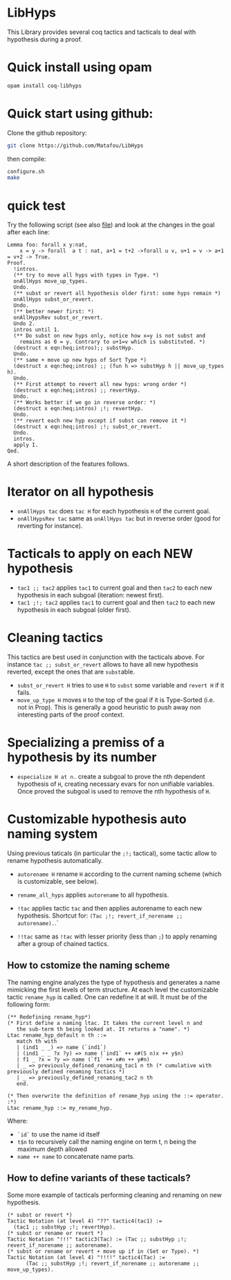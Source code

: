 # LibHyps

This Library provides several coq tactics and tacticals to deal with
hypothesis during a proof.

# Quick install using opam

```bash
opam install coq-libhyps
```

# Quick start using github:

Clone the github repository:

```bash
git clone https://github.com/Matafou/LibHyps
```

then compile:

```bash
configure.sh
make
```

# quick test

Try the following script (see also [file](https://github.com/Matafou/LibHyps/blob/master/LibHyps/LibHypsDemo.v)) and look at the changes in the goal after each line:

```coq
Lemma foo: forall x y:nat,
    x = y -> forall  a t : nat, a+1 = t+2 ->forall u v, u+1 = v -> a+1 = v+2 -> True.
Proof.
  !intros.
  (** try to move all hyps with types in Type. *)
  onAllHyps move_up_types.
  Undo.
  (** subst or revert all hypothesis older first: some hyps remain *)
  onAllHyps subst_or_revert.
  Undo.
  (** better newer first: *)
  onAllHypsRev subst_or_revert.
  Undo 2.
  intros until 1.
  (** Do subst on new hyps only, notice how x=y is not subst and
    remains as 0 = y. Contrary to u+1=v which is substituted. *)
  (destruct x eqn:heq;intros);; substHyp.
  Undo.
  (** same + move up new hyps of Sort Type *)
  (destruct x eqn:heq;intros) ;; (fun h => substHyp h || move_up_types h).
  Undo.
  (** First attempt to revert all new hyps: wrong order *)
  (destruct x eqn:heq;intros) ;; revertHyp.
  Undo.
  (** Works better if we go in reverse order: *)
  (destruct x eqn:heq;intros) ;!; revertHyp.
  Undo.
  (** revert each new hyp except if subst can remove it *)
  (destruct x eqn:heq;intros) ;!; subst_or_revert.
  Undo.
  intros.
  apply I.
Qed.
```

A short description of the features follows.

# Iterator on all hypothesis

- `onAllHyps tac` does `tac H` for each hypothesis `H` of the current goal.
- `onAllHypsRev tac` same as `onAllHyps tac` but in reverse order
  (good for reverting for instance).

# Tacticals to apply on each NEW hypothesis

- `tac1 ;; tac2` applies `tac1` to current goal and then `tac2` to
  each new hypothesis in each subgoal (iteration: newest first).
- `tac1 ;!; tac2` applies `tac1` to current goal and then `tac2` to
  each new hypothesis in each subgoal (older first).

# Cleaning tactics

This tactics are best used in conjunction with the tacticals above.
For instance `tac ;; subst_or_revert` allows to have all new
hypothesis reverted, except the ones that are `subst`able.

- `subst_or_revert H` tries to use `H` to `subst` some variable and
  `revert H` if it fails.
- `move_up_type H` moves `H` to the top of the goal if it is
  Type-Sorted (i.e. not in Prop). This is generally a good heuristic
  to push away non interesting parts of the proof context.

# Specializing a premiss of a hypothesis by its number

- `especialize H at n.` create a subgoal to prove the nth dependent
  hypothesis of `H`, creating necessary evars for non unifiable
  variables. Once proved the subgoal is used to remove the nth
  hypothesis of `H`.

# Customizable hypothesis auto naming system

Using previous taticals (in particular the `;!;` tactical), some
tactic allow to rename hypothesis automatically.

- `autorename H` rename `H` according to the current naming scheme
  (which is customizable, see below).

- `rename_all_hyps` applies `autorename` to all hypothesis.

- `!tac` applies tactic `tac` and then applies autorename to each new
  hypothesis. Shortcut for: `(Tac ;!; revert_if_norename ;;
  autorename).`.`

- `!!tac` same as `!tac` with lesser priority (less than `;`) to apply
  renaming after a group of chained tactics.

## How to cstomize the naming scheme

The naming engine analyzes the type of hypothesis and generates a name
mimicking the first levels of term structure. At each level the
customizable tactic `rename_hyp` is called. One can redefine it at
will. It must be of the following form:

```coq
(** Redefining rename_hyp*)
(* First define a naming ltac. It takes the current level n and
   the sub-term th being looked at. It returns a "name". *)
Ltac rename_hyp_default n th ::=
   match th with
   | (ind1 _ _) => name (`ind1`)
   | (ind1 _ _ ?x ?y) => name (`ind1` ++ x#(S n)x ++ y$n)
   | f1 _ ?x = ?y => name (`f1` ++ x#n ++ y#n)
   | _ => previously_defined_renaming_tac1 n th (* cumulative with previously defined renaming tactics *)
   | _ => previously_defined_renaming_tac2 n th
   end.

(* Then overwrite the definition of rename_hyp using the ::= operator. :*)
Ltac rename_hyp ::= my_rename_hyp.
```

Where:

- `` `id` `` to use the name id itself
- `t$n` to recursively call the naming engine on term t, n being the maximum depth allowed
- `name ++ name` to concatenate name parts.


## How to define variants of these tacticals?

Some more example of tacticals performing cleaning and renaming on new
hypothesis.

```coq
(* subst or revert *)
Tactic Notation (at level 4) "??" tactic4(tac1) :=
  (tac1 ;; substHyp ;!; revertHyp).
(* subst or rename or revert *)
Tactic Notation "!!!" tactic3(Tac) := (Tac ;; substHyp ;!; revert_if_norename ;; autorename).
(* subst or rename or revert + move up if in (Set or Type). *)
Tactic Notation (at level 4) "!!!!" tactic4(Tac) :=
      (Tac ;; substHyp ;!; revert_if_norename ;; autorename ;; move_up_types).
```

